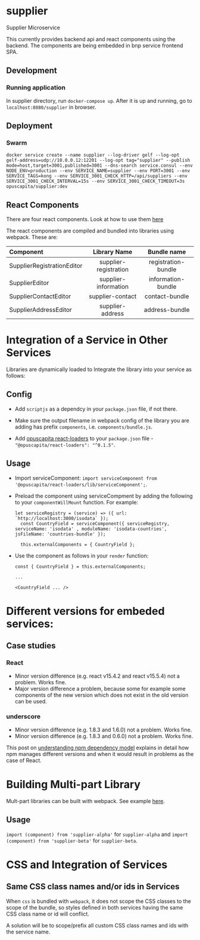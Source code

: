 # supplier
Supplier Microservice

This currently provides backend api and react components using the backend.
The components are being embedded in bnp service frontend SPA.

## Development
### Running application

In supplier directory, run `docker-compose up`. After it is up and running, go to `localhost:8080/supplier` in browser.

## Deployment
### Swarm
```
docker service create --name supplier --log-driver gelf --log-opt gelf-address=udp://10.0.0.12:12201 --log-opt tag="supplier" --publish mode=host,target=3001,published=3001 --dns-search service.consul --env NODE_ENV=production --env SERVICE_NAME=supplier --env PORT=3001 --env SERVICE_TAGS=kong --env SERVICE_3001_CHECK_HTTP=/api/suppliers --env SERVICE_3001_CHECK_INTERVAL=15s --env SERVICE_3001_CHECK_TIMEOUT=3s opuscapita/supplier:dev
```

## React Components
There are four react components. Look at how to use them [here](/wiki/rest-doc/Suppliers.react_components.md)

The react components are compiled and bundled into libraries using webpack. These are:

| Component | Library Name | Bundle name |
|:-----|:----:|:--------:|
| SupplierRegistrationEditor | supplier-registration | registration-bundle |
| SupplierEditor | supplier-information | information-bundle |
| SupplierContactEditor | supplier-contact | contact-bundle |
| SupplierAddressEditor | supplier-address | address-bundle |

# Integration of a Service in Other Services

Libraries are dynamically loaded to Integrate the library into your service as follows:

## Config

- Add `scriptjs` as a dependcy in your `package.json` file, if not there.

- Make sure the output filename in webpack config of the library you are adding has prefix `components`, i.e. `components/bundle.js`.

- Add [opuscapita react-loaders](https://github.com/OpusCapita/react-loaders) to your `package.json` file - `"@opuscapita/react-loaders": "^0.1.5"`.

## Usage

- Import serviceComponent: `import serviceComponent from '@opuscapita/react-loaders/lib/serviceComponent';`.

- Preload the component using serviceCompment by adding the following to your `componentWillMount` function. For example:

  ```
  let serviceRegistry = (service) => ({ url: `http://localhost:3000/isodata` });
    const CountryField = serviceComponent({ serviceRegistry, serviceName: 'isodata' , moduleName: 'isodata-countries', jsFileName: 'countries-bundle' });

    this.externalComponents = { CountryField };
  ```

- Use the component as follows in your `render` function:

  ```
  const { CountryField } = this.externalComponents;

  ...

  <CountryField ... />
  ```


# Different versions for embeded services:

## Case studies

### React

- Minor version difference (e.g. react v15.4.2 and react v15.5.4) not a problem. Works fine.
- Major version difference a problem, because some for example some components of the new version which does not exist in the old version can be used.

### underscore

- Minor version difference (e.g. 1.8.3 and 1.6.0) not a problem. Works fine.
- Minor version difference (e.g. 1.8.3 and 0.6.0) not a problem. Works fine.

This post on [understanding npm dependency model](https://lexi-lambda.github.io/blog/2016/08/24/understanding-the-npm-dependency-model/) explains in detail how npm manages different versions and when it would result in problems as the case of React.

# Building Multi-part Library

Mult-part libraries can be built with webpack. See example [here](https://github.com/OpusCapita/supplier/blob/develop/webpack.production.config.js).

## Usage

`import (component) from 'supplier-alpha'` for `supplier-alpha` and `import (component) from 'supplier-beta'` for `supplier-beta`.


# CSS and Integration of Services

## Same CSS class names and/or ids in Services

When `css` is bundled with `webpack`, it does not scope the CSS classes to the scope of the bundle, so styles defined in both services having the same CSS class name or id will conflict.

A solution will be to scope/prefix all custom CSS class names and ids with the service name.
